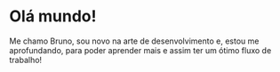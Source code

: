 # Olá mundo!
Me chamo Bruno, sou novo na arte de desenvolvimento e, estou me 
aprofundando, para poder aprender mais e assim ter um ótimo fluxo de trabalho!
